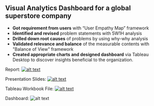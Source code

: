 ## Visual Analytics Dashboard for a global superstore company
*	**Got requirement from users** with “User Empathy Map” framework
*	**Identified and revised** problem statements with 5W1H analysis 
*	**Drilled down root causes** of problems by using why-why analysis
*	**Validated relevance and balance** of the measurable contents with "Balance of View" framework
*	**Created appropriate charts and designed dashboard** via Tableau Desktop to discover insights beneficial to the organization.

Report: [![alt text](https://github.com/teethavattcp/teethavat_port_data/blob/main/img/badge_pdf.gif "Open PDF")](https://github.com/teethavattcp/teethavat_port_data/blob/main/Intern_Proj_DA/01_Visual_Analytics_Dashboard/Intern_01_report_VA_dashboard.pdf)

Presentation Slides: [![alt text](https://github.com/teethavattcp/teethavat_port_data/blob/main/img/badge_pdf.gif "Open PDF")](https://github.com/teethavattcp/teethavat_port_data/blob/main/Intern_Proj_DA/01_Visual_Analytics_Dashboard/Intern_01_slides_VA.pdf)

Tableau Workbook File: [![alt text](https://github.com/teethavattcp/teethavat_port_data/blob/main/img/badge_openfile.gif "Open .twbx")](https://github.com/teethavattcp/teethavat_port_data/blob/main/Intern_Proj_DA/01_Visual_Analytics_Dashboard/va%20present.twbx)

Dashboard: ![alt text](https://github.com/teethavattcp/teethavat_port_data/blob/main/Intern_Proj_DA/01_Visual_Analytics_Dashboard/Intern_01_VA_Dashboard.jpg "VA Dashboard")
